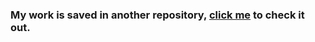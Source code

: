 ### My work is saved in another repository, [click me](https://github.com/TommyCheng023/BU-Course-Search) to check it out.
